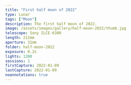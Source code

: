 ```yaml
---
title: "First half moon of 2022"
type: Lunar
tags: ["Moon"]
description: The first half moon of 2022.
image: /assets/images/gallery/half-moon-2022/thumb.jpg
telescope: Sony ILCE-6300
length: 212mm
aperture: 31mm
folder: half-moon-2022
exposure: 0.2s
lights: 1200
sessions: 1
firstCapture: 2022-01-09 
lastCapture: 2022-01-09
noannotations: true
---
```

